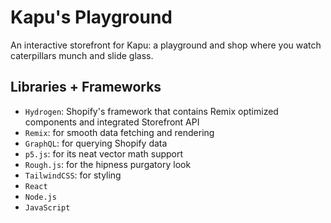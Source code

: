 # Kapu's Playground

An interactive storefront for Kapu: a playground and shop where you watch caterpillars munch and slide glass.

## Libraries + Frameworks

- `Hydrogen`: Shopify's framework that contains Remix optimized components and integrated Storefront API
- `Remix`: for smooth data fetching and rendering
- `GraphQL`: for querying Shopify data
- `p5.js`: for its neat vector math support
- `Rough.js`: for the hipness purgatory look
- `TailwindCSS`: for styling
- `React`
- `Node.js`
- `JavaScript`
